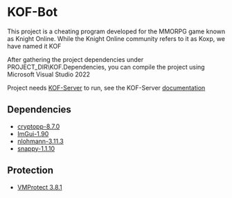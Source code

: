 # KOF-Bot

This project is a cheating program developed for the MMORPG game known as Knight Online. While the Knight Online community refers to it as Koxp, we have named it KOF

After gathering the project dependencies under PROJECT_DIR\KOF.Dependencies, you can compile the project using Microsoft Visual Studio 2022

Project needs [KOF-Server](https://github.com/trkyshorty/KOF-Server) to run, see the KOF-Server [documentation](https://github.com/trkyshorty/KOF-Server)

## Dependencies

- [cryptopp-8.7.0](https://github.com/weidai11/cryptopp/releases/tag/CRYPTOPP_8_7_0)
- [ImGui-1.90](https://github.com/ocornut/imgui/releases/tag/v1.90)
- [nlohmann-3.11.3](https://github.com/nlohmann/json/releases/tag/v3.11.3)
- [snappy-1.1.10](https://github.com/google/snappy/releases/tag/1.1.10)

## Protection

- [VMProtect 3.8.1](https://vmpsoft.com/)
